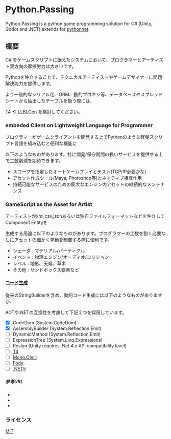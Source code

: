 # Python.Passing
Python.Passing is a python game programming solution for C# (Unity, Godot and .NET)
extends for [pythonnet](http://pythonnet.github.io/).


## 概要
C# をゲームスクリプトに据えたシステムにおいて、プログラマーとアーティスト双方向の摩擦労力は大きいです。

Pythonを仲介することで、テクニカルアーティストやゲームデザイナーに問題解決能力を提供します。

より一般的なシリアル化、ORM、動的プロキシ等、データベースやスプレッドシートから抽出したテーブルを扱う際には、

[T4](https://docs.microsoft.com/ja-jp/visualstudio/modeling/code-generation-and-t4-text-templates?view=vs-2019) や [LLBLGen](https://www.llblgen.com/) を検討してください。


### embeded Client on Lightweight Language for Programmer
プログラマーがゲームクライアントを開発する上でPythonのような軽量スクリプト言語を組み込むと便利な機能に

以下のようなものがあります。特に開発/保守期間の長いサービスを提供する上で工数削減を期待できます。

- スコープを指定したオートゲームプレイとテスト(TCP/IP必要かな)
- アセット作成ツール(Maya, Photoshop等)とネイティブ相互作用
- 持続可能なサービスのための膨大なエンジン内アセットの継続的なメンテナンス


### GameScript as the Asset for Artist
アーティストがxml,csv,jsonあるいは独自ファイルフォーマットなどを仲介してComponent Entityを

生成する用途に以下のようなものがあります。プログラマーの工数を割く必要なしにアセットの細かく挙動を制御する際に便利です。

- シェーダ : マテリアル/パーティクル
- イベント : 物理エンジン/オーディオ/コリジョン
- レベル : 地形、天候、草木
- その他 : サンドボックス要素など


#### [コード生成](http://blog.shos.info/archives/2013/11/csharp_metaprogramming.html)
従来のStringBuilderを含め、動的コード生成には以下のようなものがありますが、

AOTや.NETの互換性を考慮して下記２つを採用しています。

- [x] CodeDom (System.CodeDom)
- [x] AssemblyBuilder (System.Reflection.Emit)
- [ ] DynamicMethod (System.Reflection.Emit)
- [ ] ExpressionTree (System.Linq.Expressions) 
- [ ] Roslyn (Unity requires .Net 4.x API compatibility level)
- [ ] [T4](http://neue.cc/2019/12/06_585.html)
- [ ] [Mono.Cecil](https://qiita.com/pCYSl5EDgo/items/4146989d08e169dde81d)
- [ ] [Fody](https://github.com/Fody/Fody)_
- [ ] [.NET5](https://devblogs.microsoft.com/dotnet/introducing-c-source-generators/)

##### 参考URL
- [](http://blog.shos.info/archives/2013/11/csharp_metaprogramming.html)
- [](https://ufcpp.net/study/csharp/misc_dynamic.html)
- [](http://neue.cc/2017/12/04_560.html)

### ライセンス
[MIT](./License.md)